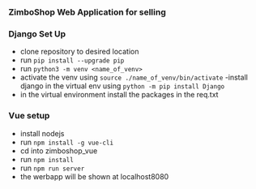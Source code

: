 ### ZimboShop Web Application for selling 

 
### Django Set Up

- clone repository to desired location
- run ```pip install --upgrade pip```
- run ``` python3 -m venv <name_of_venv> ```
- activate  the venv using ``` source ./name_of_venv/bin/activate ```
-install django in the virtual env using ``` python -m pip install Django ```
- in the virtual environment install the packages in the req.txt

### Vue setup

- install nodejs
- run ```npm install -g vue-cli```
- cd into zimboshop_vue
- run ```npm install```
- run ```npm run server```
- the werbapp will be shown at localhost8080
